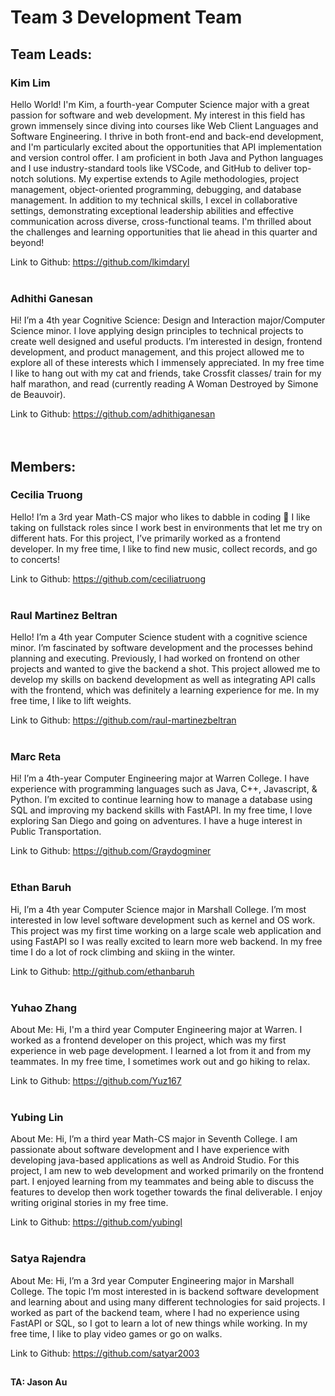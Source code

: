 # Team 3 Development Team

## Team Leads: 
### Kim Lim
Hello World! I'm Kim, a fourth-year Computer Science major with a great passion for software and web development. My interest in this field has grown immensely since diving into courses like Web Client Languages and Software Engineering. I thrive in both front-end and back-end development, and I'm particularly excited about the opportunities that API implementation and version control offer. I am proficient in both Java and Python languages and I use industry-standard tools like VSCode, and GitHub to deliver top-notch solutions. My expertise extends to Agile methodologies, project management, object-oriented programming, debugging, and database management. In addition to my technical skills, I excel in collaborative settings, demonstrating exceptional leadership abilities and effective communication across diverse, cross-functional teams. I'm thrilled about the challenges and learning opportunities that lie ahead in this quarter and beyond!
 
Link to Github: https://github.com/lkimdaryl
<br><br>
### Adhithi Ganesan
Hi! I’m a 4th year Cognitive Science: Design and Interaction major/Computer Science minor. I love applying design principles to technical projects to create well designed and useful products. I’m interested in design, frontend development, and product management, and this project allowed me to explore all of these interests which I immensely appreciated. In my free time I like to hang out with my cat and friends, take Crossfit classes/ train for my half marathon, and read (currently reading A Woman Destroyed by Simone de Beauvoir). 

Link to Github: https://github.com/adhithiganesan 
<br><br><br>
## Members:
### Cecilia Truong
Hello! I’m a 3rd year Math-CS major who likes to dabble in coding 🤥 I like taking on fullstack roles since I work best in environments that let me try on different hats. For this project, I’ve primarily worked as a frontend developer. In my free time, I like to find new music, collect records, and go to concerts! 

Link to Github: https://github.com/ceciliatruong
<br><br>
### Raul Martinez Beltran
Hello! I’m a 4th year Computer Science student with a cognitive science minor. I’m fascinated by software development and the processes behind planning and executing. Previously, I had worked on frontend on other projects and wanted to give the backend a shot. This project allowed me to develop my skills on backend development as well as integrating API calls with the frontend, which was definitely a learning experience for me. In my free time, I like to lift weights.

Link to Github: https://github.com/raul-martinezbeltran
<br><br>
### Marc Reta
Hi! I’m a 4th-year Computer Engineering major at Warren College. I have experience with programming languages such as Java, C++, Javascript, & Python. I’m excited to continue learning how to manage a database using SQL and improving my backend skills with FastAPI. In my free time, I love exploring San Diego and going on adventures. I have a huge interest in Public Transportation.

Link to Github: https://github.com/Graydogminer
<br><br>
### Ethan Baruh
Hi, I’m a 4th year Computer Science major in Marshall College. I’m most interested in low level software development such as kernel and OS work. This project was my first time working on a large scale web application and using FastAPI so I was really excited to learn more web backend. In my free time I do a lot of rock climbing and skiing in the winter. 

Link to Github: http://github.com/ethanbaruh
<br><br>
### Yuhao Zhang
About Me:
Hi, I'm a third year Computer Engineering major at Warren. I worked as a frontend developer on this project, which was my first experience in web page development. I learned a lot from it and from my teammates. In my free time, I sometimes work out and go hiking to relax.

Link to Github: https://github.com/Yuz167
<br><br>
### Yubing Lin
About Me:
Hi, I’m a third year Math-CS major in Seventh College. I am passionate about software development and I have experience with developing java-based applications as well as Android Studio. For this project, I am new to web development and worked primarily on the frontend part. I enjoyed learning from my teammates and being able to discuss the features to develop then work together towards the final deliverable. I enjoy writing original stories in my free time.

Link to Github: https://github.com/yubingl
<br><br>
### Satya Rajendra
About Me:
Hi, I’m a 3rd year Computer Engineering major in Marshall College. The topic I’m most interested in is backend software development and learning about and using many different technologies for said projects. I worked as part of the backend team, where I had no experience using FastAPI or SQL, so I got to learn a lot of new things while working. In my free time, I like to play video games or go on walks.

Link to Github: https://github.com/satyar2003

##
#### TA: Jason Au